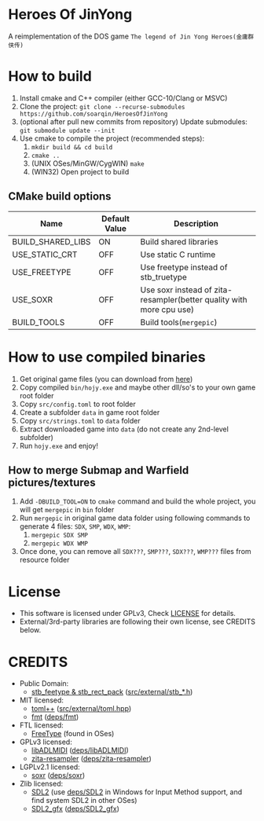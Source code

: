# Heroes Of JinYong
A reimplementation of the DOS game `The legend of Jin Yong Heroes(金庸群侠传)`

# How to build
1. Install cmake and C++ compiler (either GCC-10/Clang or MSVC)
2. Clone the project: `git clone --recurse-submodules https://github.com/soarqin/HeroesOfJinYong`
3. (optional after pull new commits from repository) Update submodules: `git submodule update --init`
4. Use cmake to compile the project (recommended steps):
   1. `mkdir build && cd build`
   2. `cmake ..`
   3. (UNIX OSes/MinGW/CygWIN) `make`
   4. (WIN32) Open project to build

## CMake build options
|Name|Default Value|Description|
|---|---|---|
|BUILD_SHARED_LIBS|ON|Build shared libraries|
|USE_STATIC_CRT|OFF|Use static C runtime|
|USE_FREETYPE|OFF|Use freetype instead of stb_truetype|
|USE_SOXR|OFF|Use soxr instead of zita-resampler(better quality with more cpu use)|
|BUILD_TOOLS|OFF|Build tools(`mergepic`)|
  
# How to use compiled binaries
1. Get original game files (you can download from [here](https://dos.zczc.cz/games/金庸群侠传/download))
2. Copy compiled `bin/hojy.exe` and maybe other dll/so's to your own game root folder
3. Copy `src/config.toml` to root folder
4. Create a subfolder `data` in game root folder
5. Copy `src/strings.toml` to `data` folder
6. Extract downloaded game into `data` (do not create any 2nd-level subfolder)
7. Run `hojy.exe` and enjoy!

## How to merge Submap and Warfield pictures/textures
1. Add `-DBUILD_TOOL=ON` to `cmake` command and build the whole project, you will get `mergepic` in `bin` folder
2. Run `mergepic` in original game data folder using following commands to generate 4 files: `SDX`, `SMP`, `WDX`, `WMP`:
   1. `mergepic SDX SMP`
   2. `mergepic WDX WMP`
3. Once done, you can remove all `SDX???`, `SMP???`, `SDX???`, `WMP???` files from resource folder

# License
* This software is licensed under GPLv3, Check [LICENSE](LICENSE) for details.
* External/3rd-party libraries are following their own license, see CREDITS below.

# CREDITS
* Public Domain:
   * [stb_feetype & stb_rect_pack](https://github.com/nothings/stb) ([src/external/stb_*.h](src/external))
* MIT licensed:
   * [toml++](https://github.com/marzer/tomlplusplus) ([src/external/toml.hpp](src/external/toml.hpp))
   * [fmt](https://github.com/fmtlib/fmt) ([deps/fmt](deps/fmt))
* FTL licensed:
   * [FreeType](https://www.freetype.org) (found in OSes)
* GPLv3 licensed:
   * [libADLMIDI](https://github.com/Wohlstand/libADLMIDI) ([deps/libADLMIDI](deps/libADLMIDI))
   * [zita-resampler](https://kokkinizita.linuxaudio.org/linuxaudio/zita-resampler/resampler.html) ([deps/zita-resampler](deps/zita-resampler))
* LGPLv2.1 licensed:
   * [soxr](http://soxr.sourceforge.net/) ([deps/soxr](deps/soxr))
* Zlib licensed:
   * [SDL2](https://www.libsdl.org/) (use [deps/SDL2](deps/SDL2) in Windows for Input Method support, and find system SDL2 in other OSes)
   * [SDL2_gfx](https://sourceforge.net/projects/sdl2gfx/) ([deps/SDL2_gfx](deps/SDL2_gfx))
